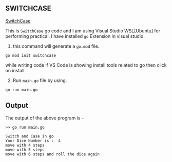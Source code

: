 ## SWITCHCASE

[SwitchCase](https://go.dev/tour/flowcontrol/9)

This is `SwitchCase` go code and I am using Visual Studio WSL[Ubuntu] for performing practical. I have installed `go` Extension in visual studio.

1. this command will generate a `go.mod` file.

```
go mod init switchcase
```

while writing code if VS Code is showing install tools related to go then click on install.

2. Run `main.go` file by using.

```
go run main.go
```

## Output
The output of the above program is - 

```
>> go run main.go  

Switch and Case in go
Your Dice Number is :  4
move with 4 steps
move with 5 steps
move with 6 steps and roll the dice again
```
